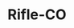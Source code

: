 ---
title: Rifle-CO
slug: rifle-co
f_state:
- cms/state/colorado.md
f_locations:
- cms/payday-loan/allied-cash-advance-3880.md
- cms/payday-loan/cash-now-rocky-mountain-8149.md
- cms/payday-loan/cash-now-rocky-mountain-8150.md
- cms/payday-loan/dinero-rapido-15839.md
- cms/payday-loan/mr-payroll-22174.md
updated-on: '2024-05-30T13:41:28.615Z'
created-on: '2024-05-30T13:41:28.615Z'
published-on: '2024-05-30T13:54:32.469Z'
f_city: Rifle
layout: '[city].html'
tags: city
---